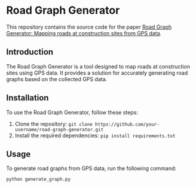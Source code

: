 # Road Graph Generator

This repository contains the source code for the paper [Road Graph Generator: Mapping roads at construction sites from GPS data](https://arxiv.org/abs/2402.09919).

## Introduction

The Road Graph Generator is a tool designed to map roads at construction sites using GPS data. It provides a solution for accurately generating road graphs based on the collected GPS data.

## Installation

To use the Road Graph Generator, follow these steps:

1. Clone the repository: `git clone https://github.com/your-username/road-graph-generator.git`
2. Install the required dependencies: `pip install requirements.txt`

## Usage

To generate road graphs from GPS data, run the following command:

`python generate_graph.py`



